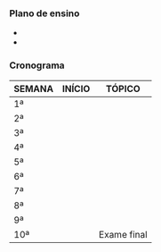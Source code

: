 ### Plano de ensino
- 
- 
### Cronograma
| SEMANA | INÍCIO   | TÓPICO                                      |
|--------|----------|---------------------------------------------|
| 1ª     |     |  |
| 2ª     |     |                       |
| 3ª     |     |  |
| 4ª     |     |                      |
| 5ª     |     |               |
| 6ª     |     |             |
| 7ª     |     |                      |
| 8ª     |     |                           |
| 9ª     |     |                                |
| 10ª    |     | Exame final                                 |

